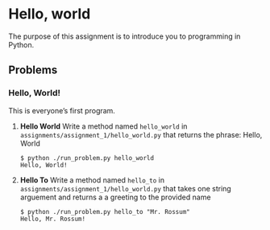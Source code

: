 # Hello, world

The purpose of this assignment is to introduce you to programming in Python.

## Problems

### Hello, World!
This is everyone’s first program. 

1. __Hello World__ Write a method named `hello_world` in `assignments/assignment_1/hello_world.py` that returns the phrase: Hello, World

    ```shell
    $ python ./run_problem.py hello_world
    Hello, World!
    ```

2. __Hello To__ Write a method named `hello_to` in `assignments/assignment_1/hello_world.py` that takes one string arguement and returns a a greeting to the provided name

    ```shell
    $ python ./run_problem.py hello_to "Mr. Rossum"
    Hello, Mr. Rossum!
    ```
